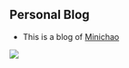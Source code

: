 ## Personal Blog
- This is a blog of [Minichao](http://minichao.me)

![](http://okj8snz5g.bkt.clouddn.com/blog/Jietu20170418-104845-2x.jpg)
